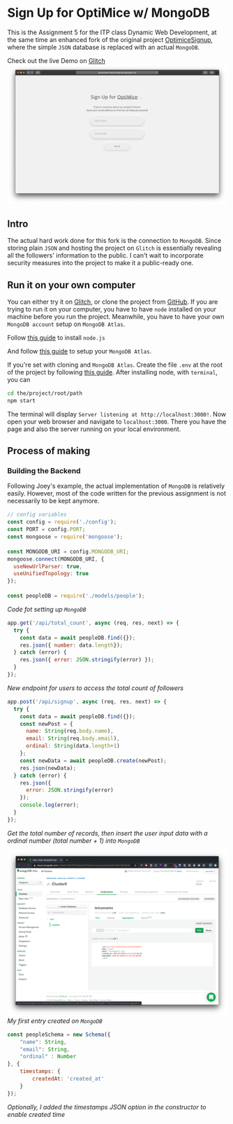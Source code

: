 # Sign Up for OptiMice w/ MongoDB

This is the Assignment 5 for the ITP class Dynamic Web Development, at the same time an enhanced fork of the original project [OptimiceSignup](https://github.com/jasontsemf/OptimiceSignup), where the simple `JSON` database is replaced with an actual `MongoDB`.

Check out the live Demo on [Glitch](https://jasontsemf-optimicesignupmongo.glitch.me/)
![sign up page](public/assets/homepage.png)

## Intro
The actual hard work done for this fork is the connection to `MongoDB`. Since storing plain `JSON` and hosting the project on `Glitch` is essentially revealing all the followers' information to the public. I can't wait to incorporate security measures into the project to make it a public-ready one.

## Run it on your own computer

You can either try it on [Glitch](https://jasontsemf-optimicesignupmongo.glitch.me/), or clone the project from [GitHub](https://github.com/jasontsemf/OptimiceSignup). If you are trying to run it on your computer, you have to have `node` installed on your machine before you run the project. Meanwhile, you have to have your own `MongoDB account` setup on `MongoDB Atlas`.

Follow [this guide](https://github.com/itp-dwd/2020-spring/blob/master/guides/installing-nodejs.md) to install `node.js`

And follow [this guide](https://github.com/itp-dwd/2020-spring/blob/master/guides/database-services-guide.md#mongodb-atlas) to setup your `MongoDB Atlas`.

If you're set with cloning and `MongoDB Atlas`. Create the file `.env` at the root of the project by following [this guide](https://github.com/itp-dwd/2020-spring/blob/master/guides/mongodb-guide.md). After installing node, with `terminal`, you can

``` sh
cd the/project/root/path
npm start
```

The terminal will display `Server listening at http://localhost:3000!`. Now open your web browser and navigate to `localhost:3000`. There you have the page and also the server running on your local environment.

## Process of making

### Building the Backend

Following Joey's example, the actual implementation of `MongoDB` is relatively easily. However, most of the code written for the previous assignment is not necessarily to be kept anymore.

``` Javascript
// config variables
const config = require('./config');
const PORT = config.PORT;
const mongoose = require('mongoose');

const MONGODB_URI = config.MONGODB_URI;
mongoose.connect(MONGODB_URI, {
  useNewUrlParser: true,
  useUnifiedTopology: true 
});

const peopleDB = require('./models/people');
```
*Code fot setting up `MongoDB`*

``` Javascript
app.get('/api/total_count', async (req, res, next) => {
  try {
    const data = await peopleDB.find({});
    res.json({ number: data.length});
  } catch (error) {
    res.json({ error: JSON.stringify(error) });
  }
});
```
*New endpoint for users to access the total count of followers*

``` Javascript
app.post('/api/signup', async (req, res, next) => {
  try {
    const data = await peopleDB.find({});
    const newPost = {
      name: String(req.body.name),
      email: String(req.body.email),
      ordinal: String(data.length+1)
    };
    const newData = await peopleDB.create(newPost);
    res.json(newData);
  } catch (error) {
    res.json({
      error: JSON.stringify(error)
    });
    console.log(error);
  }
});
```
*Get the total number of records, then insert the user input data with a ordinal number (total number + 1) into `MongoDB`*

![atlas](public/assets/atlas.png)
*My first entry created on `MongoDB`*

``` Javascript
const peopleSchema = new Schema({
    "name": String,
    "email": String,
    "ordinal" : Number
}, {
    timestamps: {
        createdAt: 'created_at'
    }
});
```
*Optionally, I added the timestamps JSON option in the constructor to enable created time*


